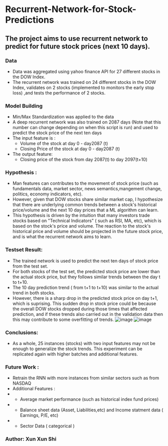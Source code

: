 # Recurrent-Network-for-Stock-Predictions 
## The project aims to use recurrent network to predict for future stock prices (next 10 days). 
### Data 
* Data was aggregated using  yahoo finance API for 27 different stocks in the DOW Index. 
* The recurrent network was trained on 24 different stocks in the DOW Index, validates on 2 stocks (implemented to monitors the early stop loss) ,and tests the performance of 2 stocks. 
### Model Building 
*  Min/Max Standardization was applied to the data 
*  A deep recurrent network was also trained on 2087 days (Note that this number can change depending on when this script is run) and used to predict the stock price of the next ten days 
*   The input feature is : 
    - Volume of the stock at  day 0 - day2087 (t)
    - Closing Price of the stock at day 0 - day2087 (t)
*   The output feature: 
    - Closing price of the stock from day 2087(t) to day 2097(t+10)

###  Hypothesis : 
  - Man features can contributes to the movement of stock price (such as fundamentals data, market sector, news semantics,mangement change, politics, economy indicators, etc). 
  - However, given that DOW stocks share similar market cap, I hypothesize that there are underlying common trends between a stock's historical price/volume and the next 10 day prices that a ML algorithm can learn. 
  - This hypothesis is driven by the intuition that many investors trade stocks based on "Technical Indicators" ( such as RSI, MA, etc), which is based on the stock's price and volume. The reaction to the stock's historical price and volume should be projected in the future stock price, and is what the recurrent network aims to learn. 

###  Testset Result: 
* The trained network is used to predict the next ten days of stock price from the test set.
* For both stocks of the test set, the predicted stock price are lower than the actual stock price, but they follows similar trends between the day t to t+10.
* The 10 day prediction trend ( from t+1 to t+10) was similar to the actual trend in both stocks.
* However, there is a sharp drop in the predicted stock price on day t+1, which is suprising. This sudden drop in stock price could be because the overall DOW stocks dropped during those times that affected prediction, and if these trends also carried out in the validation data then this may contribute to some overfitting of trends.
 ![image](https://user-images.githubusercontent.com/29676594/115327320-b921df00-a15c-11eb-8dea-679305bb5b8f.png)
![image](https://user-images.githubusercontent.com/29676594/115327338-c17a1a00-a15c-11eb-8094-ebd6dd0610d4.png)
 

### Conclusions: 

* As a whole, 25 instances (stocks) with two input features may not be enough to generalize the stock trends. This experiment can be replicated again with higher batches and additional features.

### Future Work : 
* Retrain the RNN with more instances from similar sectors such as from NASDAQ
* Additional Features :
* - Average market performance (such as historical index fund prices)
* - Balance sheet data (Asset, Liabilities,etc) and Income statment data ( Earnings, P/E, etc)
*  - Sector Data ( categorical )

### Author: Xun Xun Shi 

